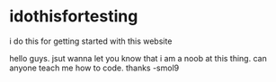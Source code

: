 # idothisfortesting
i do this for getting started with this website

hello guys. jsut wanna let you know that i am a noob at this thing. can anyone teach me how to code. thanks -smol9
